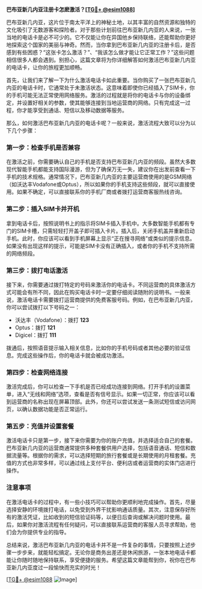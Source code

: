 **巴布亚新几内亚注册卡怎麽激活？[[TG💪+ @esim1088](https://t.me/s/esim1088)]**

巴布亚新几内亚，这片位于南太平洋上的神秘土地，以其丰富的自然资源和独特的文化吸引了无数游客和探险者。对于那些计划前往巴布亚新几内亚的人来说，一张当地的电话卡是必不可少的。它不仅能让你在异国他乡保持联络，还能帮助你更好地探索这个国家的美丽与神奇。然而，当你拿到巴布亚新几内亚的注册卡后，是否感到有些困惑？“这张卡怎么激活？”、“我该怎么做才能让它正常工作？”这些问题相信很多人都会遇到。别担心，这篇文章将为你详细解答如何激活巴布亚新几内亚的电话卡，让你的旅程更加顺畅。

首先，让我们来了解一下为什么激活电话卡如此重要。当你购买了一张巴布亚新几内亚的电话卡时，它通常处于未激活状态。这意味着即使你已经插入了SIM卡，你的手机可能无法正常使用网络服务。激活的过程就是将你的电话卡与你的设备绑定，并设置好相关的参数，使其能够连接到当地运营商的网络。只有完成这一过程，你才能享受到通话、短信以及移动数据等服务。

那么，如何激活巴布亚新几内亚的电话卡呢？一般来说，激活流程大致可以分为以下几个步骤：

### 第一步：检查手机是否兼容

在激活之前，你需要确认自己的手机是否支持巴布亚新几内亚的频段。虽然大多数现代智能手机都能支持国际漫游，但为了确保万无一失，建议你在出发前查看一下手机的技术规格。通常情况下，巴布亚新几内亚的主要运营商使用的是GSM网络（如沃达丰Vodafone或Optus），所以如果你的手机支持这些频段，就可以直接使用。如果不确定，可以直接联系你的手机厂商或者拨打运营商客服热线咨询。

### 第二步：插入SIM卡并开机

拿到电话卡后，按照说明书上的指示将SIM卡插入手机中。大多数智能手机都有专门的SIM卡槽，只需轻轻打开盖子即可插入卡片。插入后，关闭手机盖并重新启动手机。此时，你应该可以看到手机屏幕上显示“正在搜寻网络”或类似的提示信息。如果没有出现这样的提示，可能是SIM卡没有正确插入，或者你的手机不支持所需的网络频段。

### 第三步：拨打电话激活

接下来，你需要通过拨打特定的号码来激活你的电话卡。不同运营商的具体激活方式可能会有所不同，因此在购买电话卡时一定要仔细阅读随附的说明书。一般来说，激活电话卡需要拨打运营商提供的免费客服号码。例如，在巴布亚新几内亚，你可以尝试拨打以下号码之一：

- 沃达丰（Vodafone）：拨打 **123**
- Optus：拨打 **121**
- Digicel：拨打 **111**

拨通后，按照语音提示输入相关信息，比如你的手机号码或者其他必要的验证信息。完成这些操作后，你的电话卡就会被成功激活。

### 第四步：检查网络连接

激活完成后，你可以检查一下手机是否已经成功连接到网络。打开手机的设置菜单，进入“无线和网络”选项，查看是否有信号显示。如果一切正常，你应该可以看到运营商的名称出现在屏幕顶部。此外，你还可以尝试发送一条测试短信或访问网页，以确认数据功能是否正常运行。

### 第五步：充值并设置套餐

激活电话卡只是第一步，接下来你需要为你的账户充值，并选择适合自己的套餐。巴布亚新几内亚的运营商通常提供多种套餐供用户选择，包括语音通话、短信和数据流量等。根据你的需求，可以选择短期的旅行套餐或是长期使用的月租套餐。充值的方式也非常多样，可以通过线上支付平台、便利店或者运营商的实体门店进行操作。

### 注意事项

在激活电话卡的过程中，有一些小技巧可以帮助你更顺利地完成操作。首先，尽量选择安静的环境拨打电话，以免受到外界干扰影响通话质量。其次，注意保存好所有的激活凭证，比如收到的短信验证码等，以便日后查询或解决问题时使用。最后，如果你对激活流程有任何疑问，可以直接联系运营商的客服人员寻求帮助，他们会为你提供专业的指导。

总结来说，激活巴布亚新几内亚的电话卡并不是一件复杂的事情，只要按照上述步骤一步步来，就能轻松搞定。无论你是商务出差还是休闲旅游，一张本地电话卡都能让你随时随地保持联系，享受便捷的服务。希望这篇文章能帮到你，祝你在巴布亚新几内亚度过一段愉快而充实的时光！

[[TG💪+ @esim1088](https://t.me/s/esim1088) ![Image](https://i.postimg.cc/4NQfJmqS/Snipaste-2025-05-13-00-14-12.png)]